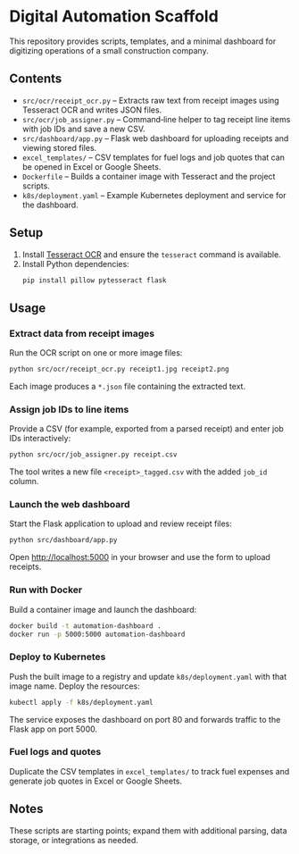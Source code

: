 # Digital Automation Scaffold

This repository provides scripts, templates, and a minimal dashboard for digitizing operations of a small construction company.

## Contents
- `src/ocr/receipt_ocr.py` – Extracts raw text from receipt images using Tesseract OCR and writes JSON files.
- `src/ocr/job_assigner.py` – Command‑line helper to tag receipt line items with job IDs and save a new CSV.
- `src/dashboard/app.py` – Flask web dashboard for uploading receipts and viewing stored files.
- `excel_templates/` – CSV templates for fuel logs and job quotes that can be opened in Excel or Google Sheets.
- `Dockerfile` – Builds a container image with Tesseract and the project scripts.
- `k8s/deployment.yaml` – Example Kubernetes deployment and service for the dashboard.

## Setup
1. Install [Tesseract OCR](https://tesseract-ocr.github.io/) and ensure the `tesseract` command is available.
2. Install Python dependencies:
   ```bash
   pip install pillow pytesseract flask
   ```

## Usage
### Extract data from receipt images
Run the OCR script on one or more image files:
```bash
python src/ocr/receipt_ocr.py receipt1.jpg receipt2.png
```
Each image produces a `*.json` file containing the extracted text.

### Assign job IDs to line items
Provide a CSV (for example, exported from a parsed receipt) and enter job IDs interactively:
```bash
python src/ocr/job_assigner.py receipt.csv
```
The tool writes a new file `<receipt>_tagged.csv` with the added `job_id` column.

### Launch the web dashboard
Start the Flask application to upload and review receipt files:
```bash
python src/dashboard/app.py
```
Open <http://localhost:5000> in your browser and use the form to upload receipts.

### Run with Docker
Build a container image and launch the dashboard:
```bash
docker build -t automation-dashboard .
docker run -p 5000:5000 automation-dashboard
```

### Deploy to Kubernetes
Push the built image to a registry and update `k8s/deployment.yaml` with that image name. Deploy the resources:

```bash
kubectl apply -f k8s/deployment.yaml
```

The service exposes the dashboard on port 80 and forwards traffic to the Flask app on port 5000.

### Fuel logs and quotes
Duplicate the CSV templates in `excel_templates/` to track fuel expenses and generate job quotes in Excel or Google Sheets.

## Notes
These scripts are starting points; expand them with additional parsing, data storage, or integrations as needed.
